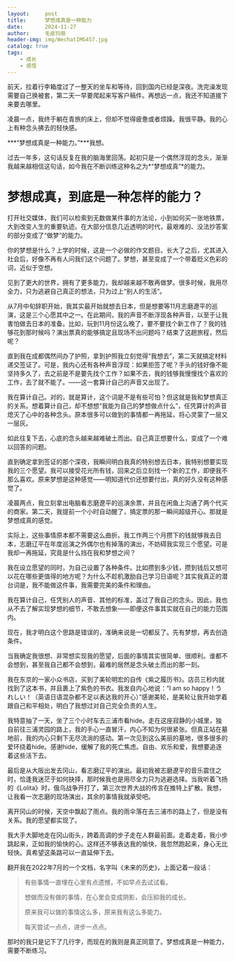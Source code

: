 ```yaml
---
layout:     post
title:      梦想成真是一种能力
date:       2024-11-27
author:     毛皮玛丽
header-img: img/WechatIMG457.jpg
catalog: true
tags:
    - 成长
    - 感悟
---
```

前天，拉着行李箱度过了一整天的坐车和等待，回到国内已经是深夜。洗完澡发现需要自己换被套，第二天一早要爬起来写客户稿件。再想远一点，我还不知道接下来要去哪里。

凌晨一点，我终于躺在青旅的床上，但却不觉得疲惫或者烦躁。我很平静。我的心上有种念头拂去的轻快感。

***“梦想成真是一种能力。”***我想。

过去一年多，这句话反复在我的脑海里回荡。起初只是一个偶然浮现的念头，渐渐我越来越相信这句话，如今我在不断训练这种名之为*“梦想成真”*的能力。

# 梦想成真，到底是一种怎样的能力？

打开社交媒体，我们可以检索到无数做某件事的方法论，小到如何买一张地铁票，大到改变人生的重要轨迹。在大部分信息几近透明的时代，最艰难的、没法抄答案的部分变成了“做梦”的能力。

你的梦想是什么？上学的时候，这是一个必做的作文题目。长大了之后，尤其进入社会后，好像不再有人问我们这个问题了。梦想，甚至变成了一个带着贬义色彩的词，近似于空想。

见到了更大的世界，拥有了更多能力，我却越来越不敢再做梦。很多时候，我用尽全力，只为逃避自己真正的想法，只为过上“别人的生活”。

从7月中旬辞职开始，我其实最开始就想去日本，但是想要等11月志磨遼平的巡演，这是三个心愿其中之一。在此期间，我的声音不断浮现各种声音，以至于让我害怕做去日本的准备。比如，玩到11月份这么晚了，要不要找个新工作了？我的钱够花到那时候吗？演出票真的能够搞定且现场不出问题吗？结束了这趟旅程，然后呢？

直到我在成都偶然间办了护照，拿到护照我立刻觉得“我想去”，第二天就搞定材料递交签证了。可是，我内心还有各种声音浮现：如果拒签了呢？手头的钱好像不能坚持多久了，去之前是不是要先找个工作？如果不去，我的钱够我慢慢找个喜欢的工作，去了就不能了。——这一套算计自己的声音又出现了。

我在算计自己。对的，就是算计，这个词是不是有些可怕？但这就是我和梦想真正的关系。想着算计自己，却不想想“我能为自己的梦想做点什么”，任凭算计的声音熄灭了心中的各种念头。原本很多可以做到的事情都一再拖延，将心灵蒙了一层又一层灰。

如此往复下去，心底的念头越来越难破土而出。自己真正想要什么，变成了一个难以回答的问题。

直到确定拿到签证的那个深夜，我瞬间明白我真的特别想去日本，我特别想要实现我的三个愿望。我可以接受花光所有钱，回来之后立刻找一个新的工作，即便我不那么喜欢。原来梦想是这种感觉——明知道代价还想要付出，真的好久没有这种感觉了。

凌晨两点，我立刻拿出电脑看志磨遼平的巡演余票，并且在闲鱼上沟通了两个代买的商家。第二天，我提前一个小时自动醒了，搞定票的那一瞬间超级开心。那就是梦想成真的感觉。

实际上，这些事情原本都不需要这么曲折。我工作两三个月攒下的钱就够我去日本，志磨辽平在年度巡演之外偶尔也有掉落的演出，不妨碍我实现三个愿望。可是我却一再拖延，究竟是什么挡在我和梦想之间？

我在设立愿望的同时，为自己设置了各种条件。比如攒到多少钱，攒到钱后又想可以花在哪些更值得的地方呢？为什么不趁机激励自己学习日语呢？其实我真正的潜台词是，我不能做这件事，我需要完美的条件和理由。

我在算计自己，任凭别人的声音、其他的标准，盖过了我自己的念头。因此，我也从不去了解实现梦想的细节，不敢去想象——即便这件事其实就在自己的能力范围内。

现在，我才明白这个思路是错误的，准确来说是一切都反了。先有梦想，再去创造条件。

当我确定我很想、非常想实现我的愿望，后面的事情其实很简单、很顺利。谁都不会想到，甚至我自己都不会想到，最难的居然是念头破土而出的那一刻。

我在东京的一家小众书店，买到了美轮明宏的自传《紫之履历书》。店员三秒内就找到了这本书，并且裹上了紫色的书衣。我发自内心地说：“I am so happy！うれしい！（英语日语混杂都不足以表达我的开心）”感谢美轮，是美轮让我开始学着跟自己和平相处，明白了我想过对自己完全负责的人生。

我特意抽了一天，坐了三个小时车去三浦市看hide。走在这座寂静的小城里，独自前往三浦灵园的路上，我的手心一直冒汗，内心不知为何很紧张。但真正站在墓地前，我的内心只剩下无尽流淌的感动。第一次见到这么美丽的墓地，很多很多的爱环绕着hide。感谢hide，缓解了我的死亡焦虑。自由、欢乐和爱，我想要追逐着这些活下去。

最后是从大阪出发去冈山，看志磨辽平的演出。最初我被志磨遼平的音乐震住之时，恰逢我迷茫于如何抉择，那时候我也是用尽全力只为逃避选择。当我听着飞扬的《Lolita》时，俄乌战争开打了，第三次世界大战的传言在推特上扩散。我想，让我看一次志磨的现场演出，其余的事情我就承受吧。

离开冈山的时候，天空中飘起了雨点。我的雨伞落在去三浦市的路上了，但是没有关系。我的愿望都实现了。

我大手大脚地走在冈山街头，跨着高调的步子走在人群最前面。走着走着，我小步跳起来，正如我的愉快的心。这样还不够表达我的愉快，我忽然跑起来，身心无比轻快。真希望这条路可以一直延伸下去。

翻开我在2022年7月的一个文档，名字叫《未来的历史》，上面记着一段话：

> 有些事情一直埋在心里有点遗憾，不如早点去试试看。
>
> 想做而没有做的事情，在心里会变成阴影，会压抑我的成长。
>
> 原来我可以做的事情这么多，原来我有这么多能力。
>
> 每天尝试一点点，进步一点点。

那时的我只是记下了几行字，而现在的我则是真正同意了。梦想成真是一种能力，需要不断练习。

